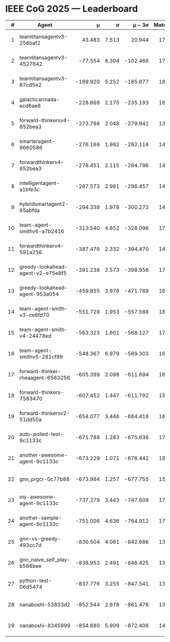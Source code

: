 # IEEE CoG 2025 — Leaderboard

| # | Agent | μ | σ | μ − 3σ | Matches | Updated |
|---:|---|---:|---:|---:|---:|---|
| 1 | teamtitansagentv3-256baf2 | 43.483 | 7.513 | 20.944 | 17396 | 2025-08-24 01:40 |
| 2 | teamtitansagentv3-4527642 | -77.554 | 8.304 | -102.466 | 17070 | 2025-08-24 01:40 |
| 3 | teamtitansagentv3-87cd5e2 | -169.920 | 5.252 | -185.677 | 18306 | 2025-08-24 01:40 |
| 4 | galacticarmada-ecd6ae8 | -228.668 | 2.175 | -235.193 | 16100 | 2025-08-24 01:40 |
| 5 | forward-thinkersv4-852bea3 | -273.798 | 2.048 | -279.941 | 13976 | 2025-08-24 01:40 |
| 6 | smarteragent-8660586 | -276.169 | 1.982 | -282.116 | 14578 | 2025-08-24 01:40 |
| 7 | forwardthinkerv4-852bea3 | -278.451 | 2.115 | -284.796 | 14111 | 2025-08-24 01:40 |
| 8 | intelligentagent-a1bfe3c | -287.573 | 2.961 | -296.457 | 14676 | 2025-08-24 01:40 |
| 9 | hybridsmartagent2-85abfda | -294.338 | 1.978 | -300.272 | 14613 | 2025-08-24 01:40 |
| 10 | team-agent-smithv6-a7b2416 | -313.540 | 4.852 | -328.096 | 17240 | 2025-08-24 01:40 |
| 11 | forwardthinkerv4-591a256 | -387.476 | 2.332 | -394.470 | 14340 | 2025-08-24 01:40 |
| 12 | greedy-lookahead-agent-v2-e75e8f5 | -391.238 | 2.573 | -398.956 | 17440 | 2025-08-24 01:40 |
| 13 | greedy-lookahead-agent-953a054 | -459.855 | 3.978 | -471.789 | 16160 | 2025-08-24 01:40 |
| 14 | team-agent-smith-v3-ce6fd70 | -551.728 | 1.953 | -557.588 | 18322 | 2025-08-24 01:40 |
| 15 | team-agent-smith-v4-24478ed | -563.323 | 1.601 | -568.127 | 17742 | 2025-08-24 01:40 |
| 16 | team-agent-smithv5-281cf89 | -548.367 | 6.979 | -569.303 | 16960 | 2025-08-24 01:40 |
| 17 | forward-thinker-rheaagent-6563256 | -605.399 | 2.098 | -611.694 | 16428 | 2025-08-24 01:40 |
| 18 | forward-thinkers-7583470 | -607.452 | 1.447 | -611.792 | 15860 | 2025-08-24 01:40 |
| 19 | forward-thinkersv2-51dd50a | -654.077 | 3.446 | -664.416 | 16588 | 2025-08-24 01:40 |
| 20 | auto-polled-test-9c1133c | -671.788 | 1.283 | -675.636 | 17960 | 2025-08-24 01:40 |
| 21 | another-awesome-agent-9c1133c | -673.229 | 1.071 | -676.442 | 18280 | 2025-08-24 01:40 |
| 22 | gnn_prgcr-0c77b88 | -673.984 | 1.257 | -677.755 | 15420 | 2025-08-24 01:40 |
| 23 | my-awesome-agent-9c1133c | -737.279 | 3.443 | -747.609 | 17260 | 2025-08-24 01:40 |
| 24 | another-sample-agent-9c1133c | -751.006 | 4.636 | -764.912 | 17400 | 2025-08-24 01:40 |
| 25 | gnn-vs-greedy-493cc7d | -830.504 | 4.061 | -842.686 | 13900 | 2025-08-24 01:40 |
| 26 | gnn_naive_self_play-b568bee | -838.953 | 2.491 | -846.425 | 13640 | 2025-08-24 01:40 |
| 27 | python-test-06d5474 | -837.776 | 3.255 | -847.541 | 13910 | 2025-08-24 01:40 |
| 28 | nanaboshi-53833d2 | -852.544 | 2.978 | -861.478 | 13340 | 2025-08-24 01:40 |
| 29 | nanaboshi-8345999 | -854.680 | 5.909 | -872.406 | 14330 | 2025-08-24 01:40 |
